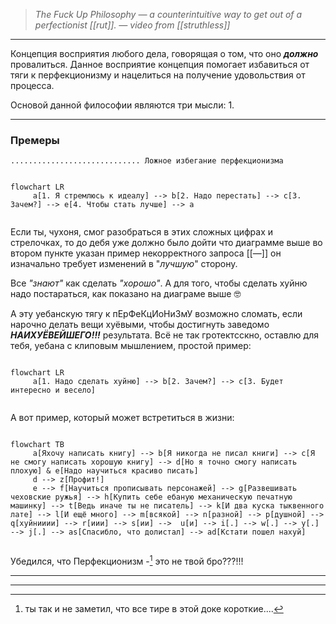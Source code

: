 >*The Fuck Up Philosophy — a counterintuitive way to get out of a perfectionist [[rut]].
> — video from [[struthless]]*

---
Концепция восприятия любого дела, говорящая о том, что оно ***должно*** провалиться.
Данное восприятие концепция помогает избавиться от тяги к перфекционизму и нацелиться на получение удовольствия от процесса. 

Оcновой данной философии являются три мысли:
1. 

---
### Премеры

	............................. Ложное избегание перфекционизма

```mermaid

flowchart LR
	 a[1. Я стремлюсь к идеалу] --> b[2. Надо перестать] --> c[3. Зачем?] --> e[4. Чтобы стать лучше] --> a
	 
```

Если ты, чухоня, смог разобраться в этих сложных цифрах и стрелочках, то до дебя уже должно было дойти что диаграмме выше во втором пункте указан пример некорректного запроса [[—]] он изначально требует изменений в "*лучшую*" сторону.

Все *"знают"* как сделать *"хорошо"*. А для того, чтобы сделать хуйню надо постараться, как показано на диаграме выше 🤓

А эту уебанскую тягу к пЕрФеКцИоНиЗмУ возможно сломать, если нарочно делать вещи хуёвыми, чтобы достигнуть заведомо ***НАИХУЁВЕЙШЕГО!!!*** результата. 
Всё не так гротектсскно, оставлю для тебя, уебана с клиповым мышлением, простой пример:

```mermaid

flowchart LR
	 a[1. Надо сделать хуйню] --> b[2. Зачем?] --> c[3. Будет интересно и весело] 
	 
```

А вот пример, который может встретиться в жизни:
```mermaid

flowchart TB
	 a[Яхочу написать книгу] --> b[Я никогда не писал книги] --> c[Я не смогу написать хорошую книгу] --> d[Но я точно смогу написать плохую] & e[Надо научиться красиво писать]
	 d --> z[Профит!]
	 e --> f[Научиться прописывать персонажей] --> g[Развешивать чеховские ружья] --> h[Купить себе ебаную механическую печатную машинку] --> t[Ведь иначе ты не писатель] --> k[И два куска тыквенного лате] --> l[И ещё много] --> m[всякой] --> n[разной] --> p[душной] --> q[хуйнииии] --> r[иии] --> s[ии] -->  u[и] --> i[.] --> w[.] --> y[.] --> j[.] --> as[Спасибло, что долистал] --> ad[Кстати пошел нахуй] 
	 
```

Убедился, что Перфекционизм -[^1] это не твой бро???!!!

---
[^1]: ты так и не заметил, что все тире в этой доке короткие....


---
